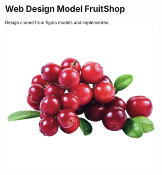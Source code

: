 # Web Design Model FruitShop
Design cloned from figma models and implemented. 
![myimage-alt-tag](assets/images/fruit1.png)